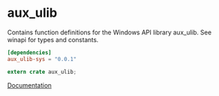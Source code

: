 # aux_ulib #
Contains function definitions for the Windows API library aux_ulib. See winapi for types and constants.

```toml
[dependencies]
aux_ulib-sys = "0.0.1"
```

```rust
extern crate aux_ulib;
```

[Documentation](https://retep998.github.io/doc/winapi/aux_ulib/)
